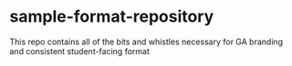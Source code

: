 # sample-format-repository
This repo contains all of the bits and whistles necessary for GA branding and consistent student-facing format
